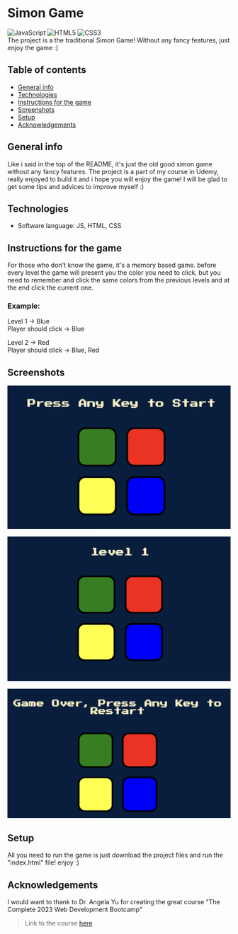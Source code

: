 # Simon Game
![JavaScript](https://img.shields.io/badge/javascript-%23323330.svg?style=for-the-badge&logo=javascript&logoColor=%23F7DF1E) ![HTML5](https://img.shields.io/badge/html5-%23E34F26.svg?style=for-the-badge&logo=html5&logoColor=white) ![CSS3](https://img.shields.io/badge/css3-%231572B6.svg?style=for-the-badge&logo=css3&logoColor=white) 
<br>
The project is a the traditional Simon Game!
Without any fancy features, just enjoy the game :)

## Table of contents
* [General info](#general-info)
* [Technologies](#technologies)
* [Instructions for the game](#Instructions-for-the-game)
* [Screenshots](#screenshots)
* [Setup](#setup)
* [Acknowledgements](#acknowledgements)

## General info
Like i said in the top of the README, it's just the old good simon game without any fancy features.
The project is a part of my course in Udemy, really enjoyed to build it and i hope you will enjoy the game!
I will be glad to get some tips and advices to improve myself :)

## Technologies
- Software language: JS, HTML, CSS

## Instructions for the game
For those who don't know the game, it's a memory based game.
before every level the game will present you the color you need to click, but
you need to remember and click the same colors from the previous levels and at the end click the current one.

### Example:
Level 1 -> Blue <br>
Player should click -> Blue

Level 2 -> Red <br>
Player should click -> Blue, Red

## Screenshots

![main-screen](./public/assets/images/main-screen.jpg)


![starting-lv](./public/assets/images/starting-lv.jpg)


![gameover-screen](./public/assets/images/gameover-screen.jpg)

## Setup
All you need to run the game is just download the project files and run the "index.html" file!
enjoy :)

## Acknowledgements
I would want to thank to Dr. Angela Yu for creating the great course "The Complete 2023 Web Development Bootcamp"
> Link to the course [here](https://www.udemy.com/course/the-complete-web-development-bootcamp/?kw=The+Complete+2023+Web+Development+Bootcamp&src=sac)